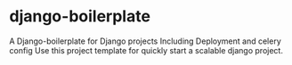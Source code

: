 # django-boilerplate
A Django-boilerplate for Django projects Including Deployment and celery config
Use this project template for quickly start a scalable django project.
